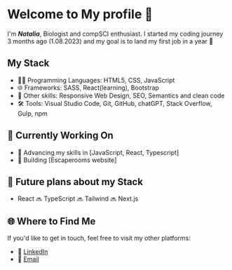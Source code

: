 # Welcome to My profile 👋

I'm ***Natalia***, Biologist and compSCI enthusiast. I started my coding journey 3 months ago (1.08.2023) and my goal is to land my first job in a year 🚀

## My Stack 

- 👨‍💻 Programming Languages: HTML5, CSS, JavaScript
- 🌐 Frameworks: SASS, React(learning), Bootstrap
- 🔧 Other skills: Responsive Web Design, SEO, Semantics and clean code
- 🛠️ Tools: Visual Studio Code, Git, GitHub, chatGPT, Stack Overflow, Gulp, npm

## 💼 Currently Working On

- 🌱 Advancing my skills in [JavaScript, React, Typescript]
- 🚀 Building [Escaperooms website]

## 🎯 Future plans about my Stack

- React 🔜 TypeScript 🔜 Tailwind 🔜 Next.js

## 🌐 Where to Find Me

If you'd like to get in touch, feel free to visit my other platforms:

- 💼 [LinkedIn](https://www.linkedin.com/in/nzag00)
- 📧 [Email](mailto:n.zag@wp.pl)



